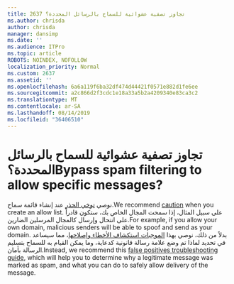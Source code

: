 ```yaml
---
title: 2637 تجاوز تصفية عشوائية للسماح بالرسائل المحددة؟
ms.author: chrisda
author: chrisda
manager: dansimp
ms.date: ''
ms.audience: ITPro
ms.topic: article
ROBOTS: NOINDEX, NOFOLLOW
localization_priority: Normal
ms.custom: 2637
ms.assetid: ''
ms.openlocfilehash: 6a6a119f6ba32df474d44421f0571e882d1fe6ee
ms.sourcegitcommit: a2c866d2f3cdc1e18a33a5b2a4209340e83ca3c2
ms.translationtype: MT
ms.contentlocale: ar-SA
ms.lasthandoff: 08/14/2019
ms.locfileid: "36406510"
---
```

# <a name="bypass-spam-filtering-to-allow-specific-messages"></a><span data-ttu-id="a8c52-102">تجاوز تصفية عشوائية للسماح بالرسائل المحددة؟</span><span class="sxs-lookup"><span data-stu-id="a8c52-102">Bypass spam filtering to allow specific messages?</span></span>

<span data-ttu-id="a8c52-103">نوصي [توخي الحذر](https://docs.microsoft.com/exchange/troubleshoot/antispam/cautions-against-bypassing-spam-filters) عند إنشاء قائمة سماح.</span><span class="sxs-lookup"><span data-stu-id="a8c52-103">We recommend [caution](https://docs.microsoft.com/exchange/troubleshoot/antispam/cautions-against-bypassing-spam-filters) when you create an allow list.</span></span> <span data-ttu-id="a8c52-104">على سبيل المثال، إذا سمحت المجال الخاص بك، ستكون قادراً على انتحال وإرسال كالمجال المرسلين الضارين.</span><span class="sxs-lookup"><span data-stu-id="a8c52-104">For example, if you allow your own domain, malicious senders will be able to spoof and send as your domain.</span></span>  <span data-ttu-id="a8c52-105">بدلاً من ذلك، نوصي بهذا [الموجبات استكشاف الأخطاء وإصلاحها](https://docs.microsoft.com/office365/securitycompliance/prevent-email-from-being-marked-as-spam)، مما سيساعد في تحديد لماذا تم وضع علامة رسالة قانونية كدعاية، وما يمكن القيام به للسماح بتسليم الرسالة بأمان.</span><span class="sxs-lookup"><span data-stu-id="a8c52-105">Instead, we recommend this [false positives troubleshooting guide](https://docs.microsoft.com/office365/securitycompliance/prevent-email-from-being-marked-as-spam), which will help you to determine why a legitimate message was marked as spam, and what you can do to safely allow delivery of the message.</span></span>

